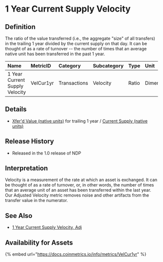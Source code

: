 # 1 Year Current Supply Velocity

## Definition

The ratio of the value transferred \(i.e., the aggregate "size" of all transfers\) in the trailing 1 year divided by the current supply on that day. It can be thought of as a rate of turnover -- the number of times that an average native unit has been transferred in the past 1 year.

| Name | MetricID | Category | Subcategory | Type | Unit | Interval |
| :--- | :--- | :--- | :--- | :--- | :--- | :--- |
| 1 Year Current Supply Velocity | VelCur1yr | Transactions | Velocity | Ratio | Dimensionless | 1 year |

## Details

* [Xfer'd Value \(native units\)](txtfrvalntv.md) for trailing 1 year / [Current Supply \(native units\)](../supply/splycur.md)

## Release History

* Released in the 1.0 release of NDP

## Interpretation

Velocity​ is a measurement of the rate at which an asset is exchanged. It can be thought of as a rate of turnover, or, in other words, the number of times that an average unit of an asset has been transferred within the last year. Our Adjusted Velocity metric removes noise and other artifacts from the transfer value in the numerator.

## See Also

* [1 Year Current Supply Velocity, Adj](velcuradj1yr.md)

## Availability for Assets

{% embed url="https://docs.coinmetrics.io/info/metrics/VelCur1yr" %}




